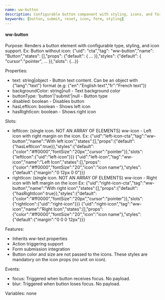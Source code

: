 ```yaml
---
name: ww-button
description: Configurable button component with styling, icons, and form submission capabilities.
keywords: [button, submit, reset, icon, form, styling]
---
```


#### ww-button

Purpose: Renders a button element with configurable type, styling, and icon support.
Ex: Button without icon: {"uid": "cta","tag": "ww-button","name": "Button","states": [],"props": {"default": { ... }},"styles": {"default": { "cursor":"pointer", ... }},"slots": {...}}

Properties:
- text: string|object - Button text content. Can be an object with {"lang":"text"} format (e.g: {"en":"English text","fr":"French text"})
- backgroundColor: string|null - Text background color
- buttonType: 'button'|'submit'|null - Button type
- disabled: boolean - Disables button
- hasLeftIcon: boolean - Shows left icon
- hasRightIcon: boolean - Shows right icon

Slots:
- leftIcon: (single icon. NOT AN ARRAY OF ELEMENTS) ww-icon - Left icon with right margin on the icon. 
Ex:
  <elements>
  {"uid":"left-icon-cta","tag":"ww-button","name":"With left icon","states":[],"props":{"default":{"hasLeftIcon":true}},"styles":{"default":{"color":"#ff0000","fontSize":"20px","cursor":"pointer"}},"slots":{"leftIcon":{"uid":"left-icon"}}}
  {"uid":"left-icon","tag":"ww-icon","name":"Left Icon","states":[],"props":{"color":"#ff0000","fontSize":"20","icon":"icon name"},"styles":{"default":{"margin":"0 12px 0 0"}}}
  </elements>
- rightIcon: (single icon. NOT AN ARRAY OF ELEMENTS) ww-icon - Right icon with left margin on the icon
Ex: 
  <elements>
  {"uid":"right-icon-cta","tag":"ww-button","name":"With right icon","states":[],"props":{"default":{"hasRightIcon":true}},"styles":{"default":{"color":"#ff0000","fontSize":"20px","cursor":"pointer"}},"slots":{"rightIcon":{"uid":"right-icon"}}}
  {"uid":"right-icon","tag":"ww-icon","name":"Right Icon","states":[],"props":{"color":"#ff0000","fontSize":"20","icon":"icon name"},"styles":{"default":{"margin":"0 0 0 12px"}}}
  </elements>

Features:
- Inherits ww-text properties
- Action triggering support
- Form submission integration
- Button color and size are not passed to the icons. These styles are mandatory on the icon props (no unit on icon).

Events:
- focus: Triggered when button receives focus. No payload.
- blur: Triggered when button loses focus. No payload.

Variables: none
